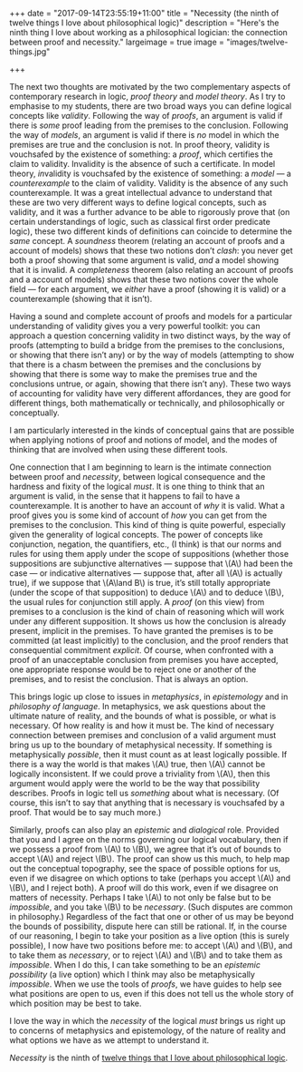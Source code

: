 +++
date = "2017-09-14T23:55:19+11:00"
title = "Necessity (the ninth of twelve things I love about philosophical logic)"
description = "Here's the ninth thing I love about working as a philosophical logician: the connection between proof and necessity."
largeimage = true
image = "images/twelve-things.jpg"

+++

The next two thoughts are motivated by the two complementary aspects of contemporary research in logic, _proof theory_ and _model theory_. As I try to emphasise to my students, there are two broad ways you can define logical concepts like _validity_. Following the way of _proofs_, an argument is valid if there is _some_ proof leading from the premises to the conclusion. Following the way of _models_, an argument is valid if there is _no_ model in which the premises are true and the conclusion is not. In proof theory, validity is vouchsafed by the existence of something: a _proof_, which certifies the claim to validity. Invalidity is the absence of such a certificate. In model theory, <em>in</em>validity is vouchsafed by the existence of something: a _model_ &mdash; a _counterexample_ to the claim of validity. Validity is the absence of any such counterexample. It was a great intellectual advance to understand that these are two very different ways to define logical concepts, such as validity, and it was a further advance to be able to rigorously prove that (on certain understandings of logic, such as classical first order predicate logic), these two different kinds of definitions can coincide to determine the _same_ concept. A _soundness_ theorem (relating an account of proofs and a account of models) shows that these two notions don&rsquo;t _clash_: you never get both a proof showing that some argument is valid, _and_ a model showing that it is invalid. A _completeness_ theorem (also relating an account of proofs and a account of models) shows that these two notions cover the whole field &mdash; for each argument, we _either_ have a proof (showing it is valid) or a counterexample (showing that it isn&rsquo;t). 

Having a sound and complete account of proofs and models for a particular understanding of validity gives you a very powerful toolkit: you can approach a question concerning validity in two distinct ways, by the way of proofs (attempting to build a bridge from the premises to the conclusions, or showing that there isn&rsquo;t any) or by the way of models (attempting to show that there is a chasm between the premises and the conclusions by showing that there is some way to make the premises true and the conclusions untrue, or again, showing that there isn&rsquo;t any). These two ways of accounting for validity have very different affordances, they are good for different things, both mathematically or technically, and philosophically or conceptually. 

I am particularly interested in the kinds of conceptual gains that are possible when applying notions of proof and notions of model, and the modes of thinking that are involved when using these different tools. 

One connection that I am beginning to learn is the intimate connection between proof and _necessity_, between logical consequence and the hardness and fixity of the logical _must_. It is one thing to think that an argument is valid, in the sense that it happens to fail to have a counterexample. It is another to have an account of _why_ it is valid. What a proof gives you is some kind of account of _how_ you can get from the premises to the conclusion. This kind of thing is quite powerful, especially given the generality of logical concepts. The power of concepts like conjunction, negation, the quantifiers, etc., (I think) is that our norms and rules for using them apply under the scope of suppositions (whether those suppositions are subjunctive alternatives &mdash; suppose that \\(A\\) had been the case &mdash; or indicative alternatives  &mdash; suppose that, after all \\(A\\) is actually true), if we suppose that \\(A\land B\\) is true, it&rsquo;s still totally appropriate (under the scope of that supposition) to deduce \\(A\\) and to deduce \\(B\\), the usual rules for conjunction still apply.  A _proof_ (on this view) from premises to a conclusion is the kind of chain of reasoning which will work under any different supposition. It shows us how the conclusion is already present, implicit in the premises. To have granted the premises is to be committed (at least implicitly) to the conclusion, and the proof renders that consequential commitment _explicit_. Of course, when confronted with a proof of an unacceptable conclusion from premises you have accepted, one appropriate response would be to reject one or another of the premises, and to resist the conclusion. That is always an option.

This brings logic up close to issues in _metaphysics_, in _epistemology_ and in _philosophy of language_. In metaphysics, we ask questions about the ultimate nature of reality, and the bounds of what is possible, or what is necessary. Of how reality is and how it must be. The kind of necessary connection between premises and conclusion of a valid argument must bring us up to the boundary of metaphysical necessity. If something is metaphysically _possible_, then it must count as at least logically possible. If there is a way the world is that makes \\(A\\) true, then \\(A\\) cannot be logically inconsistent. If we could prove a triviality from \\(A\\), then this argument would apply were the world to be the way that possibility describes. Proofs in logic tell us _something_ about what is necessary.  (Of course, this isn&rsquo;t to say that anything that is necessary is vouchsafed by a proof. That would be to say much more.)

Similarly, proofs can also play an _epistemic_ and _dialogical_ role. Provided that you and I agree on the norms governing our logical vocabulary, then if we possess a proof from \\(A\\) to \\(B\\), we agree that it&rsquo;s out of bounds to accept \\(A\\) and reject \\(B\\). The proof can show us this much, to help map out the conceptual topography, see the space of possible options for us, even if we disagree on which options to take (perhaps you accept \\(A\\) and \\(B\\), and I reject both). A proof will do this work, even if we disagree on matters of necessity. Perhaps I take \\(A\\) to not only be false but to be _impossible_, and you take \\(B\\) to be _necessary_. (Such disputes are common in philosophy.) Regardless of the fact that one or other of us may be beyond the bounds of possibility, dispute here can still be rational. If, in the course of our reasoning, I begin to take your position as a live option (this is surely possible), I now have two positions before me: to accept \\(A\\) and \\(B\\), and to take them as _necessary_, or to reject \\(A\\) and \\(B\\) and to take them as _impossible_.  When I do this, I can take something to be an _epistemic possibility_ (a live option) which I think may also be metaphysically _impossible_. When we use the tools of _proofs_, we have guides to help see what positions are open to us, even if this does not tell us the whole story of which position may be best to take.

I love the way in which the _necessity_ of the logical _must_ brings us right up to concerns of metaphysics and epistemology, of the nature of reality and what options we have as we attempt to understand it.

_Necessity_ is the ninth of [twelve things that I love about philosophical logic](http://consequently.org/news/2017/twelve-things-i-love/). 